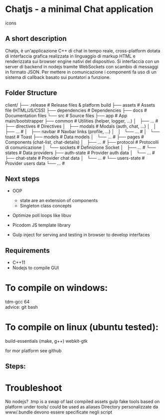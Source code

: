 # Chatjs - a minimal Chat application
icons

## A short description
Chatjs, è un'applicazione C++ di chat in tempo reale, cross-platform dotata di interfaccia grafica realizzata in linguaggio di markup HTML e renderizzata sui browser engine nativi del dispositivo. 
Si interfaccia con un server di backend in nodejs tramite WebSockets con scambio di messaggi in formato JSON.
Per mettere in comunicazione i componenti fa uso di un sistema di callback basato sui puntatori a funzione.

## Folder Structure

client/
├── .release                            # Release files & platform build
├── assets                              # Assets file (HTML/JS/CSS)
├── dependencies                        # Dependencies
├── docs                                # Documentation files
└── src                                 # Source files
    ├── app                             #   App main/bootstrapper
    ├── common                          #   Utilities (helper, logger, ...)
    │   ├── ...                         #
    ├── directives                      #   Directives
    │   ├── modals                      #   Modals (auth, chat, ...)
    │   │   ├── ...                     #
    │   ├── navbar                      #   Navbar links (profile, ...)
    │   │   └── ...                     #
    │   └── toast                       #   Toast
    ├── models                          #   Data models
    │   └── ...                         #
    ├── pages                           #   Components (chat-list, chat-details)
    │   ├── ...                         #
    ├── protocol                        #   Protocolli di comunicazione
    │   └── sockets                     #     Definizione Socket 
    │       ├── ...                     #
    └── states                          #   Data providers
        ├── auth-state                  #     Provider auth data
        │   └── ...                     #       
        ├── chat-state                  #     Provider chat data
        │   └── ...                     #
        └── users-state                 #     Provider users data
            └── ...                     #

## Next steps
+ OOP
    - state are an extension of components
    - Singleton class concepts

+ Optimize poll loops like libuv
+ Picodom JS template library
+ Gulp inject for serving and testing in browser to develop interfaces

## Requirements
+ C++11
+ Nodejs to compile GUI  

# To compile on windows:
tdm-gcc 64  
advice: git bash
# To compile on linux (ubuntu tested):
build-essentials (make, g++)
webkit-gtk

for mor platform see github

## Steps:


# Troubleshoot
No nodejs?
.tmp is a swap of last compiled assets
gulp fake tools based on platform under tools/ could be used as aliases
Directory personalizzate da www/.bundle devono essere specificate negli script